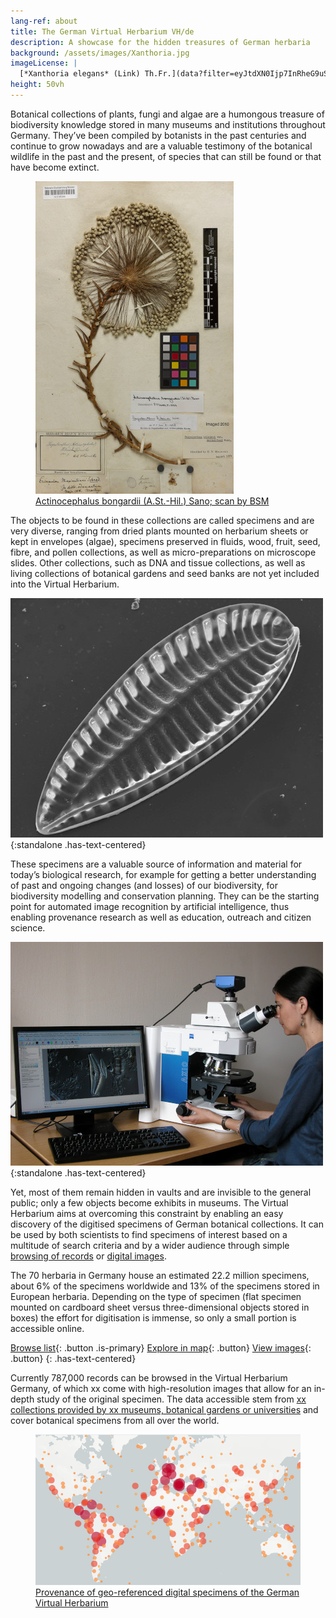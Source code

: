 ```yaml
---
lang-ref: about
title: The German Virtual Herbarium VH/de
description: A showcase for the hidden treasures of German herbaria
background: /assets/images/Xanthoria.jpg
imageLicense: |
  [*Xanthoria elegans* (Link) Th.Fr.](data?filter=eyJtdXN0Ijp7InRheG9uS2V5IjpbMjYwOTk2N119fQ&view=TABLE) by [Dr. Robert Lücking, BGBM](https://www.bgbm.org/en/staff/dr-robert-lucking)
height: 50vh
---
```


Botanical collections of plants, fungi and algae are a humongous treasure of biodiversity knowledge stored in many museums and institutions throughout Germany. They’ve been compiled by botanists in the past centuries and continue to grow nowadays and are a valuable testimony of the botanical wildlife in the past and the present, of species that can still be found or that have become extinct.

<figure class="has-text-centered">
	<a href="/data?entity=2981268752&filter=eyJtdXN0Ijp7InRheG9uS2V5IjpbNTI4NzQyNV19fQ&view=TABLE">
		<img src="assets/images/Actinocephalus_bongardii.jpg" alt="Image of Actinocephalus bongardii" />
		<figcaption>Actinocephalus bongardii (A.St.-Hil.) Sano; scan by BSM</figcaption>
	</a>
</figure>
 
The objects to be found in these collections are called specimens and are very diverse, ranging from dried plants mounted on herbarium sheets or kept in envelopes (algae), specimens preserved in fluids, wood, fruit, seed, fibre, and pollen collections, as well as micro-preparations on microscope slides. Other collections, such as DNA and tissue collections, as well as  living collections of botanical gardens and seed banks are not yet included into the Virtual Herbarium.

![Iconella splendida Ehrenb., photo by RG Diatomeen, BGBM](assets/images/Iconella_splendida.jpg){:standalone .has-text-centered}

These specimens are a valuable source of information and material for today’s biological research, for example for getting a better understanding of past and ongoing changes (and losses) of our biodiversity, for biodiversity modelling and conservation planning. They can be the starting point for automated image recognition by artificial intelligence, thus enabling provenance research as well as education, outreach and citizen science.

![Researcher working on a scanning electron microscope, photo by RG Diatomeen, BGBM](assets/images/Nelida_Abarca.jpg){:standalone .has-text-centered}

Yet, most of them remain hidden in vaults and are invisible to the general public; only a few objects become exhibits in museums. The Virtual Herbarium aims at overcoming this constraint by enabling an easy discovery of the digitised specimens of German botanical collections. It can be used by both scientists to find specimens of interest based on a multitude of search criteria and by a wider audience through simple [browsing of records](/data) or [digital images](/data?view=GALLERY).

The 70 herbaria in Germany house an estimated 22.2 million specimens, about 6% of the specimens worldwide and 13% of the specimens stored in European herbaria. Depending on the type of specimen (flat specimen mounted on cardboard sheet versus three-dimensional objects stored in boxes) the effort for digitisation is immense, so only a small portion is accessible online.

[Browse list](/data?view=TABLE){: .button .is-primary} [Explore in map](/data?view=MAP){: .button} [View images](/data?view=GALLERY){: .button}
{: .has-text-centered}

Currently <span data-ajax-url="https://api.gbif.org/v1/occurrence/search?networkKey=3aee7756-565e-4dc5-b22c-f997fbd7105c&limit=0">787,000</span> records can be browsed in the Virtual Herbarium Germany, of which <span data-ajax-url="https://api.gbif.org/v1/occurrence/search?mediaType=StillImage&networkKey=3aee7756-565e-4dc5-b22c-f997fbd7105c&limit=0">xx</span> come with high-resolution images that allow for an in-depth study of the original specimen. The data accessible stem from [<span data-ajax-url="https://api.gbif.org/v1/network/3aee7756-565e-4dc5-b22c-f997fbd7105c/constituents?limit=0">xx</span> collections provided by <span data-ajax-url="https://api.gbif.org/v1/network/3aee7756-565e-4dc5-b22c-f997fbd7105c/organization?limit=0">xx</span> museums, botanical gardens or universities](/data?view=DATASETS) and cover botanical specimens from all over the world.

<figure class="has-text-centered">
	<a href="/data?view=MAP">
		<img src="assets/images/map.png" />
		<figcaption>Provenance of geo-referenced digital specimens of the German Virtual Herbarium</figcaption>
	</a>
</figure>
